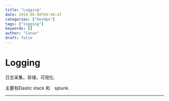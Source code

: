 ```yaml
---
title: "Logging"
date: 2018-06-08T09:46:47
categories: ["DevOps"]
tags: ["logging"]
keywords: []
author: "Canux"
draft: false
---
```


# Logging

日志采集，存储，可视化.

主要有Elastic stack 和　splunk.

***


